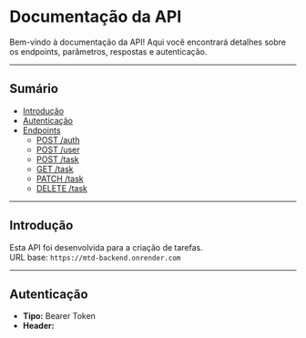 # Documentação da API

Bem-vindo à documentação da API! Aqui você encontrará detalhes sobre os endpoints, parâmetros, respostas e autenticação.

---

## Sumário

- [Introdução](#introdução)
- [Autenticação](#autenticação)
- [Endpoints](#endpoints)
  - [POST /auth](#authentication)
  - [POST /user](#post-user)
  - [POST /task](#post-task)
  - [GET /task](#get-task)
  - [PATCH /task](#patch-task)
  - [DELETE /task](#delete-task)

---

## Introdução

Esta API foi desenvolvida para a criação de tarefas.  
URL base: `https://mtd-backend.onrender.com`

---

## Autenticação

- **Tipo:** Bearer Token
- **Header:**
